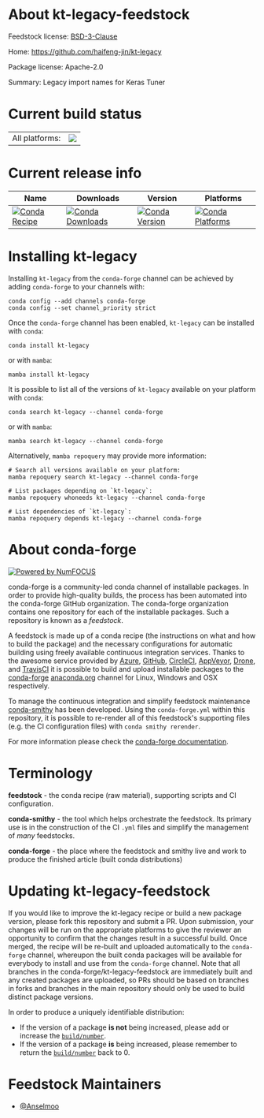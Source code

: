 About kt-legacy-feedstock
=========================

Feedstock license: [BSD-3-Clause](https://github.com/conda-forge/kt-legacy-feedstock/blob/main/LICENSE.txt)

Home: https://github.com/haifeng-jin/kt-legacy

Package license: Apache-2.0

Summary: Legacy import names for Keras Tuner

Current build status
====================


<table><tr><td>All platforms:</td>
    <td>
      <a href="https://dev.azure.com/conda-forge/feedstock-builds/_build/latest?definitionId=18678&branchName=main">
        <img src="https://dev.azure.com/conda-forge/feedstock-builds/_apis/build/status/kt-legacy-feedstock?branchName=main">
      </a>
    </td>
  </tr>
</table>

Current release info
====================

| Name | Downloads | Version | Platforms |
| --- | --- | --- | --- |
| [![Conda Recipe](https://img.shields.io/badge/recipe-kt--legacy-green.svg)](https://anaconda.org/conda-forge/kt-legacy) | [![Conda Downloads](https://img.shields.io/conda/dn/conda-forge/kt-legacy.svg)](https://anaconda.org/conda-forge/kt-legacy) | [![Conda Version](https://img.shields.io/conda/vn/conda-forge/kt-legacy.svg)](https://anaconda.org/conda-forge/kt-legacy) | [![Conda Platforms](https://img.shields.io/conda/pn/conda-forge/kt-legacy.svg)](https://anaconda.org/conda-forge/kt-legacy) |

Installing kt-legacy
====================

Installing `kt-legacy` from the `conda-forge` channel can be achieved by adding `conda-forge` to your channels with:

```
conda config --add channels conda-forge
conda config --set channel_priority strict
```

Once the `conda-forge` channel has been enabled, `kt-legacy` can be installed with `conda`:

```
conda install kt-legacy
```

or with `mamba`:

```
mamba install kt-legacy
```

It is possible to list all of the versions of `kt-legacy` available on your platform with `conda`:

```
conda search kt-legacy --channel conda-forge
```

or with `mamba`:

```
mamba search kt-legacy --channel conda-forge
```

Alternatively, `mamba repoquery` may provide more information:

```
# Search all versions available on your platform:
mamba repoquery search kt-legacy --channel conda-forge

# List packages depending on `kt-legacy`:
mamba repoquery whoneeds kt-legacy --channel conda-forge

# List dependencies of `kt-legacy`:
mamba repoquery depends kt-legacy --channel conda-forge
```


About conda-forge
=================

[![Powered by
NumFOCUS](https://img.shields.io/badge/powered%20by-NumFOCUS-orange.svg?style=flat&colorA=E1523D&colorB=007D8A)](https://numfocus.org)

conda-forge is a community-led conda channel of installable packages.
In order to provide high-quality builds, the process has been automated into the
conda-forge GitHub organization. The conda-forge organization contains one repository
for each of the installable packages. Such a repository is known as a *feedstock*.

A feedstock is made up of a conda recipe (the instructions on what and how to build
the package) and the necessary configurations for automatic building using freely
available continuous integration services. Thanks to the awesome service provided by
[Azure](https://azure.microsoft.com/en-us/services/devops/), [GitHub](https://github.com/),
[CircleCI](https://circleci.com/), [AppVeyor](https://www.appveyor.com/),
[Drone](https://cloud.drone.io/welcome), and [TravisCI](https://travis-ci.com/)
it is possible to build and upload installable packages to the
[conda-forge](https://anaconda.org/conda-forge) [anaconda.org](https://anaconda.org/)
channel for Linux, Windows and OSX respectively.

To manage the continuous integration and simplify feedstock maintenance
[conda-smithy](https://github.com/conda-forge/conda-smithy) has been developed.
Using the ``conda-forge.yml`` within this repository, it is possible to re-render all of
this feedstock's supporting files (e.g. the CI configuration files) with ``conda smithy rerender``.

For more information please check the [conda-forge documentation](https://conda-forge.org/docs/).

Terminology
===========

**feedstock** - the conda recipe (raw material), supporting scripts and CI configuration.

**conda-smithy** - the tool which helps orchestrate the feedstock.
                   Its primary use is in the construction of the CI ``.yml`` files
                   and simplify the management of *many* feedstocks.

**conda-forge** - the place where the feedstock and smithy live and work to
                  produce the finished article (built conda distributions)


Updating kt-legacy-feedstock
============================

If you would like to improve the kt-legacy recipe or build a new
package version, please fork this repository and submit a PR. Upon submission,
your changes will be run on the appropriate platforms to give the reviewer an
opportunity to confirm that the changes result in a successful build. Once
merged, the recipe will be re-built and uploaded automatically to the
`conda-forge` channel, whereupon the built conda packages will be available for
everybody to install and use from the `conda-forge` channel.
Note that all branches in the conda-forge/kt-legacy-feedstock are
immediately built and any created packages are uploaded, so PRs should be based
on branches in forks and branches in the main repository should only be used to
build distinct package versions.

In order to produce a uniquely identifiable distribution:
 * If the version of a package **is not** being increased, please add or increase
   the [``build/number``](https://docs.conda.io/projects/conda-build/en/latest/resources/define-metadata.html#build-number-and-string).
 * If the version of a package **is** being increased, please remember to return
   the [``build/number``](https://docs.conda.io/projects/conda-build/en/latest/resources/define-metadata.html#build-number-and-string)
   back to 0.

Feedstock Maintainers
=====================

* [@Anselmoo](https://github.com/Anselmoo/)

